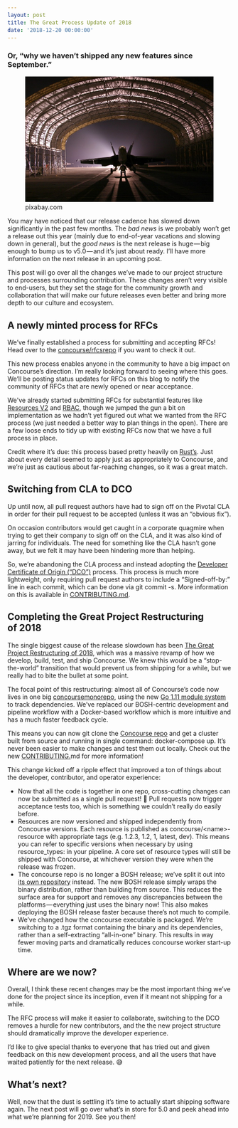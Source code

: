 ```yaml
---
layout: post
title: The Great Process Update of 2018
date: '2018-12-20 00:00:00'
---
```


### Or, “why we haven’t shipped any new features since September.”
<figure class="kg-card kg-image-card kg-card-hascaption"><img src="/assets/images/downloaded_images/The-Great-Process-Update-of-2018/1-Fdk1aihMwmllUR7HOBp2kg.jpeg" class="kg-image" alt loading="lazy"><figcaption>pixabay.com</figcaption></figure>

You may have noticed that our release cadence has slowed down significantly in the past few months. The _bad news_ is we probably won’t get a release out this year (mainly due to end-of-year vacations and slowing down in general), but the _good news_ is the next release is huge — big enough to bump us to v5.0 — and it’s just about ready. I’ll have more information on the next release in an upcoming post.

This post will go over all the changes we’ve made to our project structure and processes surrounding contribution. These changes aren’t very visible to end-users, but they set the stage for the community growth and collaboration that will make our future releases even better and bring more depth to our culture and ecosystem.

## A newly minted process for&nbsp;RFCs

We’ve finally established a process for submitting and accepting RFCs! Head over to the [concourse/rfcs](https://github.com/concourse/rfcs)[repo](https://github.com/concourse/rfcs) if you want to check it out.

This new process enables anyone in the community to have a big impact on Concourse’s direction. I’m really looking forward to seeing where this goes. We’ll be posting status updates for RFCs on this blog to notify the community of RFCs that are newly opened or near acceptance.

We've already started submitting RFCs for substantial features like [Resources V2](https://github.com/concourse/rfcs/pull/1) and [RBAC](https://github.com/concourse/rfcs/pull/6), though we jumped the gun a bit on implementation as we hadn’t yet figured out what we wanted from the RFC process (we just needed a better way to plan things in the open). There are a few loose ends to tidy up with existing RFCs now that we have a full process in place.

Credit where it’s due: this process based pretty heavily on [Rust’s](https://github.com/rust-lang/rfcs). Just about every detail seemed to apply just as appropriately to Concourse, and we’re just as cautious about far-reaching changes, so it was a great match.

## Switching from CLA to&nbsp;DCO

Up until now, all pull request authors have had to sign off on the Pivotal CLA in order for their pull request to be accepted (unless it was an “obvious fix”).

On occasion contributors would get caught in a corporate quagmire when trying to get their company to sign off on the CLA, and it was also kind of jarring for individuals. The need for something like the CLA hasn’t gone away, but we felt it may have been hindering more than helping.

So, we’re abandoning the CLA process and instead adopting the [Developer Certificate of Origin (“DCO”)](https://developercertificate.org) process. This process is much more lightweight, only requiring pull request authors to include a “Signed-off-by:” line in each commit, which can be done via git commit -s. More information on this is available in [CONTRIBUTING.md](https://github.com/concourse/concourse/blob/master/CONTRIBUTING.md#signing-your-work).

## Completing the Great Project Restructuring of&nbsp;2018

The single biggest cause of the release slowdown has been [The Great Project Restructuring of 2018](https://github.com/concourse/concourse/issues/2534), which was a massive revamp of how we develop, build, test, and ship Concourse. We knew this would be a “stop-the-world” transition that would prevent us from shipping for a while, but we really had to bite the bullet at some point.

The focal point of this restructuring: almost all of Concourse’s code now lives in one big [concourse](https://github.com/concourse/concourse)[monorepo](https://github.com/concourse/concourse), using the new [Go 1.11 module system](https://github.com/golang/go/wiki/Modules) to track dependencies. We’ve replaced our BOSH-centric development and pipeline workflow with a Docker-based workflow which is more intuitive and has a much faster feedback cycle.

This means you can now git clone the [Concourse repo](https://github.com/concourse/concourse) and get a cluster built from source and running in single command: docker-compose up. It’s never been easier to make changes and test them out locally. Check out the new [CONTRIBUTING.](https://github.com/concourse/concourse/blob/master/CONTRIBUTING.md)md for more information!

This change kicked off a ripple effect that improved a ton of things about the developer, contributor, and operator experience:

- Now that all the code is together in one repo, cross-cutting changes can now be submitted as a single pull request! 🎊 Pull requests now trigger acceptance tests too, which is something we couldn’t really do easily before.
- Resources are now versioned and shipped independently from Concourse versions. Each resource is published as concourse/\<name\>-resource with appropriate tags (e.g. 1.2.3, 1.2, 1, latest, dev). This means you can refer to specific versions when necessary by using resource\_types: in your pipeline. A core set of resource types will still be shipped with Concourse, at whichever version they were when the release was frozen.
- The concourse repo is no longer a BOSH release; we’ve split it out into [its own repository](https://github.com/concourse/concourse-bosh-release) instead. The new BOSH release simply wraps the binary distribution, rather than building from source. This reduces the surface area for support and removes any discrepancies between the platforms — everything just uses the binary now! This also makes deploying the BOSH release faster because there’s not much to compile.
- We’ve changed how the concourse executable is packaged. We’re switching to a&nbsp;.tgz format containing the binary and its dependencies, rather than a self-extracting “all-in-one” binary. This results in way fewer moving parts and dramatically reduces concourse worker start-up time.

## Where are we&nbsp;now?

Overall, I think these recent changes may be the most important thing we’ve done for the project since its inception, even if it meant not shipping for a while.

The RFC process will make it easier to collaborate, switching to the DCO removes a hurdle for new contributors, and the the new project structure should dramatically improve the developer experience.

I’d like to give special thanks to everyone that has tried out and given feedback on this new development process, and all the users that have waited patiently for the next release. 😅

## What’s next?

Well, now that the dust is settling it’s time to actually start shipping software again. The next post will go over what’s in store for 5.0 and peek ahead into what we’re planning for 2019. See you then!

